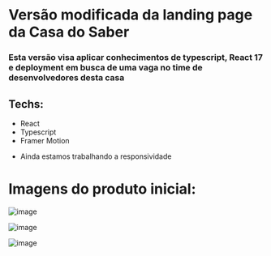 # Versão modificada da landing page da Casa do Saber
### Esta versão visa aplicar conhecimentos de typescript, React 17 e deployment em busca de uma vaga no time de desenvolvedores desta casa

## Techs:
- React
- Typescript
- Framer Motion

* Ainda estamos trabalhando a responsividade

# Imagens do produto inicial:

![image](https://user-images.githubusercontent.com/5132840/148454136-cfa0efea-de90-4c64-b07a-68d774b65db3.png)

![image](https://user-images.githubusercontent.com/5132840/148454098-661a32e5-d4b5-4080-b906-f66c460b60aa.png)

![image](https://user-images.githubusercontent.com/5132840/148454409-de140ba1-ff34-46b0-9436-d38fd455bfbc.png)

